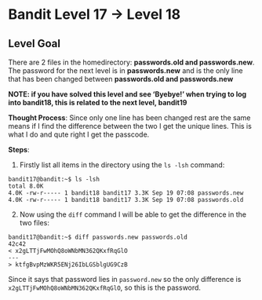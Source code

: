
# Bandit Level 17 → Level 18

## Level Goal

There are 2 files in the homedirectory: **passwords.old and passwords.new**. The password for the next level is in **passwords.new** and is the only line that has been changed between **passwords.old and passwords.new**

**NOTE: if you have solved this level and see ‘Byebye!’ when trying to log into bandit18, this is related to the next level, bandit19**


**Thought Process**:
Since only one line has been changed rest are the same means if I find the difference between the two I get the unique lines. This is what I do and qute right I get the passcode.


**Steps**:

1. Firstly list all items in the directory using the `ls -lsh` command:
```
bandit17@bandit:~$ ls -lsh
total 8.0K
4.0K -rw-r----- 1 bandit18 bandit17 3.3K Sep 19 07:08 passwords.new
4.0K -rw-r----- 1 bandit18 bandit17 3.3K Sep 19 07:08 passwords.old
```

2. Now using the `diff` command I will be able to get the difference in the two files:
```
bandit17@bandit:~$ diff passwords.new passwords.old 
42c42
< x2gLTTjFwMOhQ8oWNbMN362QKxfRqGlO
---
> ktfgBvpMzWKR5ENj26IbLGSblgUG9CzB
```

Since it says that password lies in `password.new` so the only difference is `x2gLTTjFwMOhQ8oWNbMN362QKxfRqGlO`, so this is the password.
